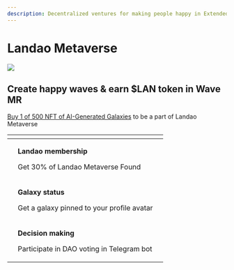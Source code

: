 ```yaml
---
description: Decentralized ventures for making people happy in Extended Reality (XR)
---
```


# Landao Metaverse

![](../.gitbook/assets/telegram-cloud-document-2-5197520528264407551.jpg)

## **Create happy waves & earn $LAN token in Wave MR**

[Buy 1 of 500 NFT of AI-Generated Galaxies](http://metaverse.landao.studio) to be a part of Landao Metaverse

<table data-view="cards"><thead><tr><th></th><th></th><th></th></tr></thead><tbody><tr><td></td><td><p><strong>Landao membership</strong></p><p>Get 30% of Landao Metaverse Found</p></td><td></td></tr><tr><td></td><td><p><strong>Galaxy status</strong></p><p>Get a galaxy pinned to your profile avatar</p></td><td></td></tr><tr><td><strong></strong></td><td><p><strong>Decision making</strong></p><p>Participate in DAO voting in Telegram bot</p></td><td><strong></strong></td></tr></tbody></table>
